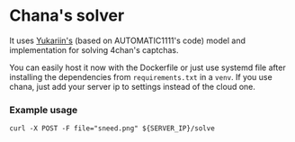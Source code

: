 # Chana's solver

It uses [Yukariin's](https://github.com/drunohazarb/4chan-captcha-solver/issues/1) (based on AUTOMATIC1111's code) model and implementation for solving 4chan's captchas.

You can easily host it now with the Dockerfile or just use systemd file after installing the dependencies from `requirements.txt` in a `venv`. If you use chana, just add your server ip to settings instead of the cloud one.



### Example usage
```
curl -X POST -F file="sneed.png" ${SERVER_IP}/solve
```
